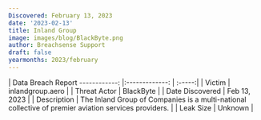 ```yaml
---
Discovered: February 13, 2023
date: '2023-02-13'
title: Inland Group
image: images/blog/BlackByte.png
author: Breachsense Support
draft: false
yearmonths: 2023/february
---
```



| Data Breach Report
------------:   |:-------------:    | :-----:|
| Victim    | inlandgroup.aero      | 
| Threat Actor    | BlackByte      | 
| Date Discovered    | Feb 13, 2023      | 
| Description    | The Inland Group of Companies is a multi-national collective of premier aviation services providers.      | 
| Leak Size    | Unknown      | 

